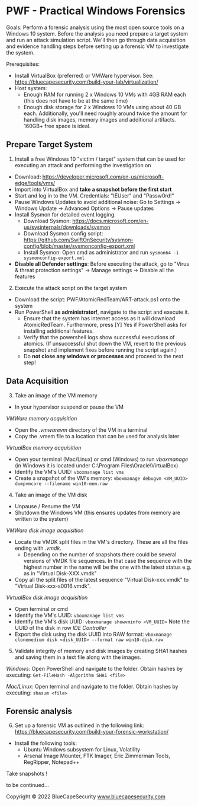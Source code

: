 # PWF - Practical Windows Forensics

Goals: Perform a forensic analysis using the most open source tools on a Windows 10 system. Before the analysis you need prepare a target system and run an attack simulation script. We'll then go through data acquisition and evidence handling steps before setting up a forensic VM to investigate the system. 

Prerequisites:
  * Install VirtualBox (preferred) or VMWare hypervisor. See: https://bluecapesecurity.com/build-your-lab/virtualization/
  * Host system: 
      * Enough RAM for running 2 x Windows 10 VMs with 4GB RAM each (this does not have to be at the same time)
      * Enough disk storage for 2 x Windows 10 VMs using about 40 GB each. Additionally, you'll need roughly around twice the amount for handling disk images, memory images and additional artifacts. 160GB+ free space is ideal. 

## Prepare Target System
1) Install a free Windows 10 "victim / target" system that can be used for executing an attack and performing the investigation on
* Download: https://developer.microsoft.com/en-us/microsoft-edge/tools/vms/
* Import into VirtualBox and **take a snapshot before the first start**
* Start and log in to the VM. Credentials: "IEUser" and "Passw0rd!"
* Pause Windows Updates to avoid additional noise: Go to Settings -> Windows Update -> Advanced Options -> Pause updates
* Install Sysmon for detailed event logging.
    * Download Sysmon: https://docs.microsoft.com/en-us/sysinternals/downloads/sysmon
    * Download Sysmon config script: https://github.com/SwiftOnSecurity/sysmon-config/blob/master/sysmonconfig-export.xml
    * Install Sysmon: Open cmd as administrator and run `sysmon64 -i sysmonconfig-export.xml`
* **Disable all Defender settings**: Before executing the attack, go to "Virus & threat protection settings" -> Manage settings -> Disable all the features

2) Execute the attack script on the target system
* Download the script: PWF/AtomicRedTeam/ART-attack.ps1 onto the system
* Run PowerShell **as administrator!**, navigate to the script and execute it. 
    * Ensure that the system has internet access as it will download AtomicRedTeam. Furthermore, press [Y] Yes if PowerShell asks for installing additional features.
    * Verify that the powershell logs show successful executions of atomics. (If unsuccessful shut down the VM, revert to the previous snapshot and implement fixes before running the script again.)
    * Do **not close any windows or processes** and proceed to the next step!

## Data Acquisition 
3) Take an image of the VM memory
* In your hypervisor suspend or pause the VM

*VMWare memory acquisition*
  - Open the *.vmwarevm* directory of the VM in a terminal
  - Copy the .vmem file to a location that can be used for analysis later

*VirtualBox memory acquisition*
* Open your terminal (Mac/Linux) or cmd (Windows) to run *vboxmanage* (in Windows it is located under C:\Program Files\Oracle\VirtualBox)
* Identify the VM's UUID: `vboxmanage list vms`
* Create a snapshot of the VM's memory: `vboxmanage debugvm <VM_UUID> dumpvmcore --filename win10-mem.raw`
  
4) Take an image of the VM disk
* Unpause / Resume the VM
* Shutdown the Windows VM (this ensures updates from memory are written to the  system)

*VMWare disk image acquisition* 
* Locate the VMDK split files in the VM's directory. These are all the files ending with *.vmdk*.
    * Depending on the number of snapshots there could be several versions of VMDK file sequences. In that case the sequence with the highest number in the name will be the one with the latest status e.g. as in "Virtual Disk-XXX.vmdk"
* Copy all the split files of the latest sequence "Virtual Disk-xxx.vmdk" to "Virtual Disk-xxx-s0016.vmdk". 
  
*VirtualBox disk image acquisition*
* Open terminal or cmd
* Identify the VM's UUID: `vboxmanage list vms`
* Identify the VM's disk UUID: `vboxmanage showvminfo <VM_UUID>` Note the UUID of the disk in row *IDE Controller*
* Export the disk using the disk UUID into RAW format: `vboxmanage clonemedium disk <disk_UUID> --format raw win10-disk.raw`
  
5) Validate integrity of memory and disk images by creating SHA1 hashes and saving them in a text file along with the images.
  
*Windows*: Open PowerShell and navigate to the folder. Obtain hashes by executing: `Get-FileHash -Algorithm SHA1 <file>`
 
*Mac/Linux*: Open terminal and navigate to the folder. Obtain hashes by executing: `shasum <file>`
  
## Forensic analysis
6) Set up a forensic VM as outlined in the following link: https://bluecapesecurity.com/build-your-forensic-workstation/
* Install the following tools: 
    * Ubuntu Windows subsystem for Linux, Volatility
    * Arsenal Image Mounter, FTK Imager, Eric Zimmerman Tools, RegRipper, Notepad++
  
Take snapshots !
  
to be continued...
  
  
  
Copyright © 2022 BlueCapeSecurity
www.bluecapesecurity.com
  
